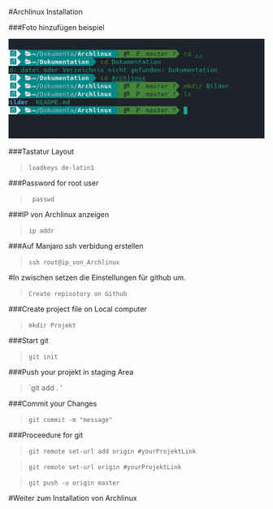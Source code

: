 #Archlinux Installation


###Foto hinzufügen beispiel

![Alt-text](Bilder/first_foto.png )


###Tastatur Layout
>` loadkeys de-latin1 `

###Password for root user
>` passwd`

###IP von Archlinux anzeigen
>`ip addr `

###Auf Manjaro ssh verbidung erstellen
>`ssh root@ip_von_Archlinux`

#In zwischen setzen die Einstellungen für github um.
>`Create repisotory on Github`

###Create project file on Local computer
>`mkdir Projekt` 

###Start git
>`git init`

###Push your projekt in staging Area
>`git add . '

###Commit your Changes
>`git commit -m "message" `

###Proceedure for git
>`git remote set-url add origin #yourProjektLink`

>`git remote set-url origin #yourProjektLink`

>`git push -u origin master`

#Weiter zum Installation von Archlinux 

